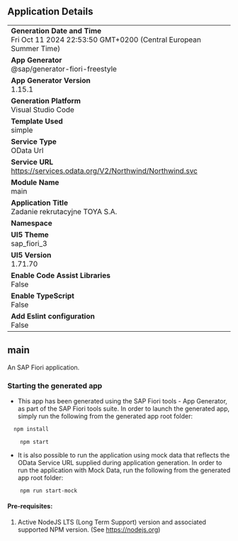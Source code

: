 ## Application Details

|                                                                                                  |
| ------------------------------------------------------------------------------------------------ |
| **Generation Date and Time**<br>Fri Oct 11 2024 22:53:50 GMT+0200 (Central European Summer Time) |
| **App Generator**<br>@sap/generator-fiori-freestyle                                              |
| **App Generator Version**<br>1.15.1                                                              |
| **Generation Platform**<br>Visual Studio Code                                                    |
| **Template Used**<br>simple                                                                      |
| **Service Type**<br>OData Url                                                                    |
| **Service URL**<br>https://services.odata.org/V2/Northwind/Northwind.svc                         |
| **Module Name**<br>main                                                                          |
| **Application Title**<br>Zadanie rekrutacyjne TOYA S.A.                                          |
| **Namespace**<br>                                                                                |
| **UI5 Theme**<br>sap_fiori_3                                                                     |
| **UI5 Version**<br>1.71.70                                                                       |
| **Enable Code Assist Libraries**<br>False                                                        |
| **Enable TypeScript**<br>False                                                                   |
| **Add Eslint configuration**<br>False                                                            |

## main

An SAP Fiori application.

### Starting the generated app

- This app has been generated using the SAP Fiori tools - App Generator, as part of the SAP Fiori tools suite. In order to launch the generated app, simply run the following from the generated app root folder:

```bash
  npm install
```

```
    npm start
```

- It is also possible to run the application using mock data that reflects the OData Service URL supplied during application generation. In order to run the application with Mock Data, run the following from the generated app root folder:

```
    npm run start-mock
```

#### Pre-requisites:

1. Active NodeJS LTS (Long Term Support) version and associated supported NPM version. (See https://nodejs.org)
